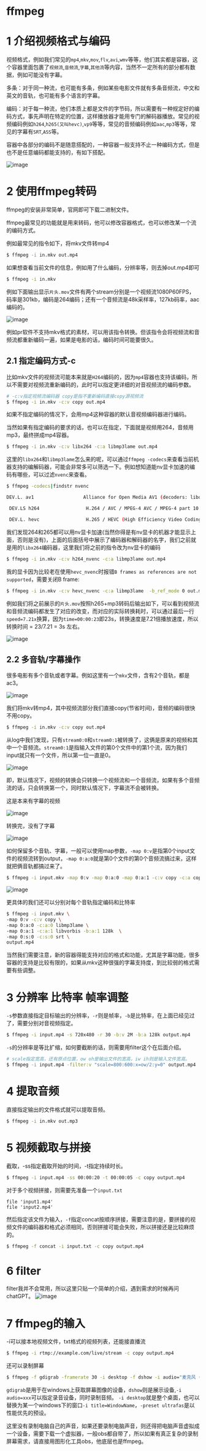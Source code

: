 # ffmpeg
# 1 介绍视频格式与编码
视频格式，例如我们常见的`mp4`,`mkv`,`mov`,`flv`,`avi`,`wmv`等等，他们其实都是容器，这个容器里面包裹了`视频流`,`音频流`,`字幕`,`其他流`等内容，当然不一定所有的部分都有数据，例如可能没有字幕。

多条：对于同一种流，也可能有多条，例如某些电影文件就有多条音频流，中文和英文的音轨，也可能有多个语言的字幕。

编码：对于每一种流，他们本质上都是文件的字节码，所以需要有一种规定好的编码方式，事先声明在特定的位置，这样播放器才能用专门的解码器播放。常见的视频编码例如`h264`,`h265(又叫hevc)`,`vp9`等等，常见的音频编码例如`aac`,`mp3`等等，常见的字幕有`SRT`,`ASS`等。

容器中各部分的编码不是随意搭配的，一种容器一般支持不止一种编码方式，但是也不是任意编码都能支持的，有如下搭配。

![image](https://i.imgur.com/IEY9hfR.png)

# 2 使用ffmpeg转码
ffmpeg的安装非常简单，官网即可下载二进制文件。

ffmpeg最常见的功能就是用来转码，他可以修改容器格式，也可以修改某一个流的编码方式。

例如最常见的指令如下，将mkv文件转mp4
```bash
$ ffmpeg -i in.mkv out.mp4
```
如果想查看当前文件的信息，例如用了什么编码，分辨率等，则去掉out.mp4即可
```bash
$ ffmpeg -i in.mkv
```
例如下面输出显示`片头.mov`文件有两个stream分别是一个视频流1080P60FPS，码率是301kb，编码是264编码；还有一个音频流是48k采样率，127kb码率，aac编码的。

![image](https://i.imgur.com/3HYHmR0.png)

例如pr软件不支持mkv格式的素材，可以用该指令转换。但该指令会将视频流和音频流都重新编码一遍，如果是电影的话，编码时间可能要很久。

## 2.1 指定编码方式-c
比如mkv文件的视频流可能本来就是`H264`编码的，因为`mp4`容器也支持该编码，所以不需要对视频流重新编码的，此时可以指定更详细的对音视频流的编码参数。
```bash
# -c:v指定视频流编码器 copy是指不重新编码直接copy源视频流
$ ffmpeg -i in.mkv -c:v copy out.mp4
```
如果不指定编码的情况下，会用mp4这种容器的默认音视频编码器进行编码。

当然如果有指定编码的要求的话，也可以在指定，下面就是视频用264，音频用mp3，最终拼成mp4容器。
```bash
$ ffmpeg -i in.mkv -c:v libx264 -c:a libmp3lame out.mp4
```
这里的`libx264`和`libmp3lame`怎么来的呢，可以通过`ffmpeg -codecs`来查看当前机器支持的编解码器，可能会非常多可以筛选一下。例如想知道能nv显卡加速的编码有哪些，可以过滤`nvenc`来查看。
```bash
$ ffmpeg -codecs|findstr nvenc

DEV.L. av1                  Alliance for Open Media AV1 (decoders: libdav1d libaom-av1 av1 av1_cuvid av1_qsv ) (encoders: libaom-av1 librav1e libsvtav1 av1_nvenc av1_qsv av1_amf )

 DEV.LS h264                 H.264 / AVC / MPEG-4 AVC / MPEG-4 part 10 (decoders: h264 h264_qsv h264_cuvid ) (encoders: libx264 libx264rgb h264_amf h264_mf h264_nvenc h264_qsv )

 DEV.L. hevc                 H.265 / HEVC (High Efficiency Video Coding) (decoders: hevc hevc_qsv hevc_cuvid ) (encoders: libx265 hevc_amf hevc_mf hevc_nvenc hevc_qsv )
```
我们发现264和265都可以用nv显卡加速(当然你得是有nv显卡的机器才能显示上面，否则是没有)，上面的后面括号中展示了编码器和解码器的名字，我们之前就是用的`libx264`编码器，这里我们将之前的指令改为nv显卡的编码
```bash
$ ffmpeg -i in.mkv -c:v h264_nvenc -c:a libmp3lame out.mp4
```
我的显卡因为比较老在使用`hevc_nvenc`时报错`B frames as references are not supported`，需要关闭B frame:
```bash
$ ffmpeg -i in.mkv -c:v hevc_nvenc -c:a libmp3lame  -b_ref_mode 0 out.mp4
```
例如我们将之前展示的`片头.mov`按照h265+mp3转码后输出如下，可以看到视频流和音频流编码都发生了对应的改变，而对应的实际转换耗时，可以通过最后一行`speed=7.21x`换算，因为`time=00:00:23`即23s，转换速度是7.21倍播放速度，所以转换时间 = 23/7.21 = 3s 左右。

![image](https://i.imgur.com/LMW5tz8.png)

## 2.2 多音轨/字幕操作
很多电影有多个音轨或者字幕。例如这里有一个`mkv`文件，含有2个音轨，都是ac3。

![image](https://i.imgur.com/YbkCZnF.png)

我们将mkv转mp4，其中视频流部分我们直接copy(节省时间)，音频的编码很快不用copy。
```bash
$ ffmpeg -i in.mkv -c:v copy out.mp4
```
从log中我们发现，只有`stream0:0`和`stream0:1`被转换了，这俩是原来的视频和其中一个音频流。`stream0:1`是指输入文件的第0个文件中的第1个流，因为我们input就只有一个文件，所以第一位一直是0。

![image](https://i.imgur.com/6oKRGWh.png)

即，默认情况下，视频的转换会只转换一个视频流和一个音频流，如果有多个音频流的话，只会转换第一个，同时默认情况下，字幕流不会被转换。

这是本来有字幕的视频

![image](https://i.imgur.com/TOOdbGV.png)

转换完，没有了字幕

![image](https://i.imgur.com/xWhSgWN.png)

如何保留多个音轨、字幕，一般可以使用map参数，`-map 0:v`是指第0个input文件的视频流转到output，`-map 0:a:0`就是第0个文件的第0个音频流搞过来，这样就把俩音轨都搞过来了。
```bash
$ ffmpeg -i input.mkv -map 0:v -map 0:a:0 -map 0:a:1 -c:v copy -c:a copy output.mp4
```
![image](https://i.imgur.com/LFSjQPB.png)

更具体的我们还可以分别对每个音轨指定编码和比特率
```bash
$ ffmpeg -i input.mkv \
-map 0:v -c:v copy \
-map 0:a:0 -c:a:0 libmp3lame \
-map 0:a:1 -c:a:1 libvorbis -b:a:1 128k  \
-map 0:s:0 -c:s:0 srt \
output.mp4
```
当然我们需要注意，新的容器得能支持对应的格式和功能，尤其是字幕功能，很多容器的支持是比较有限的，如果从mkv这种很强的字幕支持度，到比较弱的格式需要有些调整。
# 3 分辨率 比特率 帧率调整
`-s`参数直接指定目标输出的分辨率，`-r`则是帧率，`-b`是比特率，在上面已经见过了，需要分别对音视频指定。
```bash
$ ffmpeg -i input.mp4 -s 720x480 -r 30 -b:v 2M -b:a 128k output.mp4
```
`-s`的分辨率是等比扩缩，如何要截断的话，则需要用filter这个在后面介绍。
```bash
# scale指定宽高，还有原点位置，ow oh是输出文件的宽高，iw ih则是输入文件宽高。
$ ffmpeg -i input.mp4 -filter:v "scale=800:600:x=ow/2:y=0" output.mp4
```
# 4 提取音频
直接指定输出的文件格式就可以提取音频。
```bash
$ ffmpeg -i in.mkv out.mp3
```
# 5 视频截取与拼接
截取，-ss指定截取开始的时间，-t指定持续时长。
```bash
$ ffmpeg -i input.mp4 -ss 00:00:20 -t 00:00:05 -c copy output.mp4
```

对于多个视频拼接，则需要先准备一个`input.txt`
```
file 'input1.mp4'
file 'input2.mp4'
```
然后指定该文件为输入，`-f`指定concat按顺序拼接，需要注意的是，要拼接的视频文件的编码器和格式必须相同，否则拼接可能会失败，所以拼接还是比较麻烦的。
```bash
$ ffmpeg -f concat -i input.txt -c copy output.mp4
```
# 6 filter
filter我并不会常用，所以这里只贴一个简单的介绍，遇到需求的时候再问chatGPT。
![image](https://i.imgur.com/9QLaks5.png)
# 7 ffmpeg的输入
-i可以接本地视频文件，txt格式的视频列表，还能接直播流
```bash
$ ffmpeg -i rtmp://example.com/live/stream -c copy output.mp4
```

还可以录制屏幕
```bash
$ ffmpeg -f gdigrab -framerate 30 -i desktop -f dshow -i audio="麦克风 (Realtek High Definition Audio)" -c:v libx264 -preset ultrafast -c:a aac -b:a 128k output.mp4

```
`gdigrab`是用于在windows上获取屏幕图像的设备，`dshow`则是展示设备,`-i audio=xxx`可以指定录音设备，同时录制音频。 `-i desktop`就是整个桌面，也可以替换为某一个windows下的窗口`-i title=WindowName`，`-preset ultrafas`是以性能优先的预设。

这里没有录制电脑自己的声音，如果还要录制电脑声音，则还得把电脑声音虚拟成一个设备，需要下载一个虚拟器，一般obs都自带了，所以如果有真正复杂的录制屏幕需求，请直接用图形化工具obs，他底层也是ffmpeg。